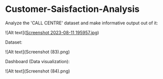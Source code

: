 # Customer-Saisfaction-Analysis

Analyze the 'CALL CENTRE' dataset and make informative output out of it:

![Alt text]([Screenshot 2023-08-11 195957.jpg](https://github.com/RajBhardwaj29/Customer-Saisfaction-Analysis/blob/main/Screenshot%202023-08-11%20195957.jpg))



Dataset:

![Alt text](Screenshot (83).png)



Dashboard (Data visualization):

![Alt text](Screenshot (84).png)



